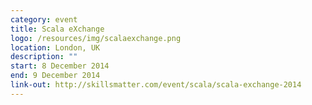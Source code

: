 ```yaml
---
category: event
title: Scala eXchange
logo: /resources/img/scalaexchange.png
location: London, UK
description: ""
start: 8 December 2014
end: 9 December 2014
link-out: http://skillsmatter.com/event/scala/scala-exchange-2014
---
```

